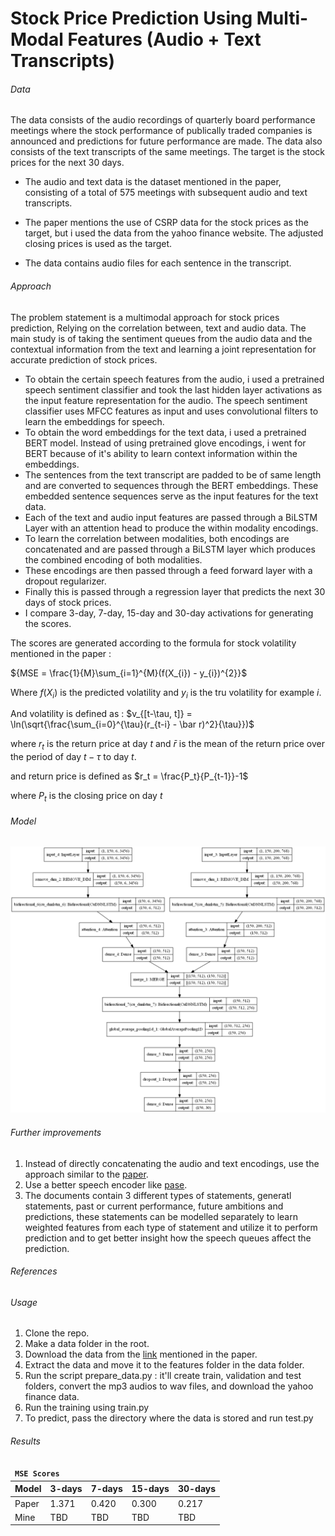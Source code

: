 # Stock Price Prediction Using Multi-Modal Features (Audio + Text Transcripts)

###### Data
The data consists of the audio recordings of quarterly board performance meetings where the stock performance of publically traded companies is announced and predictions for future performance are made. The data also consists of the text transcripts of the same meetings. The target is the stock prices for the next 30 days.

* The audio and text data is the dataset mentioned in the paper, consisting of a total of 575 meetings with subsequent audio and text transcripts.

* The paper mentions the use of CSRP data for the stock prices as the target, but i used the data from the yahoo finance website. The adjusted closing prices is used as the target.

* The data contains audio files for each sentence in the transcript.


###### Approach

The problem statement is a multimodal approach for stock prices prediction, Relying on the correlation between, text and audio data. The main study is of taking the sentiment queues from the audio data and the contextual information from the text and learning a joint representation for accurate prediction of stock prices.

* To obtain the certain speech features from the audio, i used a pretrained speech sentiment classifier and took the last hidden layer activations as the input feature representation for the audio. The speech sentiment classifier uses MFCC features as input and uses convolutional filters to learn the embeddings for speech.
* To obtain the word embeddings for the text data, i used a pretrained BERT model. Instead of using pretrained glove encodings, i went for BERT because of it's ability to learn context information within the embeddings.
* The sentences from the text transcript are padded to be of same length and are converted to sequences through the BERT embeddings. These embedded sentence sequences serve as the input features for the text data.
 * Each of the text and audio input features are passed through a BiLSTM Layer with an attention head to produce the within modality encodings.
 * To learn the correlation between modalities, both encodings are concatenated and are passed through a BiLSTM layer which produces the combined encoding of both modalities.
 * These encodings are then passed through a feed forward layer with a dropout regularizer.
 * Finally this is passed through a regression layer that predicts the next 30 days of stock prices.
 * I compare 3-day, 7-day, 15-day and 30-day activations for generating the scores.

The scores are generated according to the formula for stock volatility mentioned in the paper :

${MSE = \frac{1}{M}\sum_{i=1}^{M}(f(X_{i}) - y_{i})^{2}}$

Where $f(X_i)$ is the predicted volatility and $y_i$ is the tru volatility for example $i$.

And volatility is defined as :
$v_{[t-\tau, t]} = \ln(\sqrt{\frac{\sum_{i=0}^{\tau}(r_{t-i} - \bar r)^2}{\tau}})$


where $r_t$ is the return price at day $t$ and $\bar r$ is the mean of the return price over the period of day $t − τ$ to day $t$.

and return price is defined as $r_t = \frac{P_t}{P_{t-1}}-1$

where $P_t$ is the closing price on day $t$

###### Model
<img src='./assign/model_images/speech_encoder.pngtxt_enc.pngassign.png' alt='model architecture' />

###### Further improvements
1. Instead of directly concatenating the audio and text encodings, use the approach similar to the [paper](https://arxiv.org/pdf/1911.05544.pdf).
2. Use a better speech encoder like [pase](https://arxiv.org/abs/1904.03416).
3. The documents contain 3 different types of statements, generatl statements, past or current performance, future ambitions and predictions, these statements can be modelled separately to learn weighted features from each type of statement and utilize it to perform prediction and to get better insight how the speech queues affect the prediction.
###### References
###### Usage
1. Clone the repo.
2. Make a data folder in the root.
1. Download the data from the [link](https://drive.google.com/file/d/15wtWZvSJicF_Ur2V45lCyCjNJQ7QfXth/view) mentioned in the paper.
2. Extract the data and move it to the features folder in the data folder.
3. Run the script prepare_data.py : it'll create train, validation and test folders, convert the mp3 audios to wav files, and download the yahoo finance data.
4. Run the training using train.py
5. To predict, pass the directory where the data is stored and run test.py

###### Results
<table><thead>
<tr>
<td colspan=5><code class="prettyprint"><b>MSE Scores</b></code></td>
</tr>
<tr>
<th>Model</th>
<th>3-days</th>
<th>7-days</th>
<th>15-days</th>
<th>30-days</th>
</tr>
</thead><tbody>
<tr>
<td>Paper</td>
<td>1.371</td>
<td>0.420</td>
<td>0.300</td>
<td>0.217</td>
</tr>
<tr>
<td>Mine</td>
<td>TBD</td>
<td>TBD</td>
<td>TBD</td>
<td>TBD</td>
</tr>
</table>